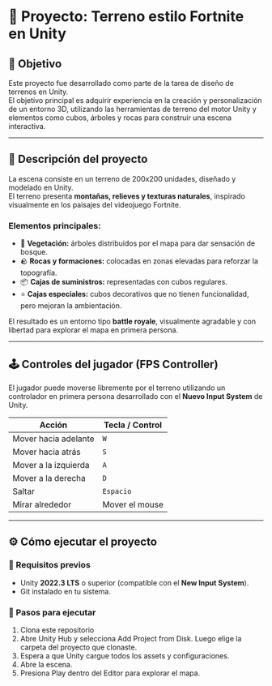 # 🌄 Proyecto: Terreno estilo Fortnite en Unity

## 🎯 Objetivo
Este proyecto fue desarrollado como parte de la tarea de diseño de terrenos en Unity.  
El objetivo principal es adquirir experiencia en la creación y personalización de un entorno 3D, utilizando las herramientas de terreno del motor Unity y elementos como cubos, árboles y rocas para construir una escena interactiva.

---

## 🧩 Descripción del proyecto
La escena consiste en un terreno de 200x200 unidades, diseñado y modelado en Unity.  
El terreno presenta **montañas, relieves y texturas naturales**, inspirado visualmente en los paisajes del videojuego Fortnite.  

### Elementos principales:
- 🌳 **Vegetación:** árboles distribuidos por el mapa para dar sensación de bosque.
- 🪨 **Rocas y formaciones:** colocadas en zonas elevadas para reforzar la topografía.
- 📦 **Cajas de suministros:** representadas con cubos regulares.
- ⭐ **Cajas especiales:** cubos decorativos que no tienen funcionalidad, pero mejoran la ambientación.

El resultado es un entorno tipo **battle royale**, visualmente agradable y con libertad para explorar el mapa en primera persona.

---

## 🕹️ Controles del jugador (FPS Controller)
El jugador puede moverse libremente por el terreno utilizando un controlador en primera persona desarrollado con el **Nuevo Input System** de Unity.

| Acción | Tecla / Control |
|--------|-----------------|
| Mover hacia adelante | `W` |
| Mover hacia atrás | `S` |
| Mover a la izquierda | `A` |
| Mover a la derecha | `D` |
| Saltar | `Espacio` |
| Mirar alrededor | Mover el mouse |

---

## ⚙️ Cómo ejecutar el proyecto

### 🔧 Requisitos previos
- Unity **2022.3 LTS** o superior (compatible con el **New Input System**).
- Git instalado en tu sistema.

### 🚀 Pasos para ejecutar
1. Clona este repositorio
2. Abre Unity Hub y selecciona Add Project from Disk. Luego elige la carpeta del proyecto que clonaste.
3. Espera a que Unity cargue todos los assets y configuraciones.
4. Abre la escena.
5. Presiona Play dentro del Editor para explorar el mapa.

